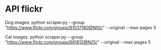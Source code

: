 # API flickr

Dog images:
python scraper.py --group "https://www.flickr.com/groups/81037160@N00/" --original --max-pages 5

Cat images:
python scraper.py --group "https://www.flickr.com/groups/661812@N25/" --original --max-pages 5
